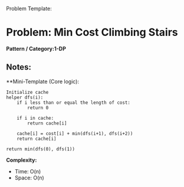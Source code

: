 Problem Template:

# Problem: Min Cost Climbing Stairs 

**Pattern / Category:1-DP**

**Notes:**
- 

**Mini-Template (Core logic):
```
Initialize cache
helper dfs(i):
    if i less than or equal the length of cost:
        return 0
    
    if i in cache:
        return cache[i]
    
    cache[i] = cost[i] + min(dfs(i+1), dfs(i+2))
    return cache[i]

return min(dfs(0), dfs(1))

```

**Complexity:**
 - Time: O(n)
 - Space: O(n)